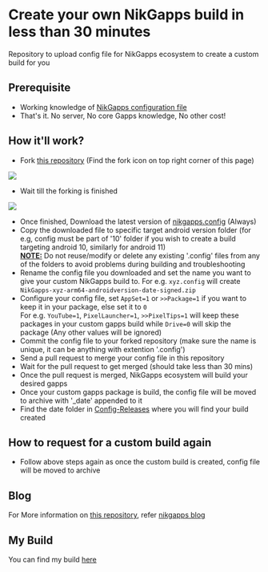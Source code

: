 # Create your own NikGapps build in less than 30 minutes
Repository to upload config file for NikGapps ecosystem to create a custom build for you

## Prerequisite
- Working knowledge of [NikGapps configuration file](https://nikgapps.com/misc/2020/11/22/NikGapps-Config.html)
- That's it. No server, No core Gapps knowledge, No other cost!

## How it'll work?
- Fork [this repository](https://github.com/nikgapps/config) (Find the fork icon on top right corner of this page)

![](https://raw.githubusercontent.com/nikgapps/nikgapps.github.io/master/images/ForkRepo.png)

- Wait till the forking is finished

![](https://raw.githubusercontent.com/nikgapps/nikgapps.github.io/master/images/ForkingRepo.png)

- Once finished, Download the latest version of [nikgapps.config](https://sourceforge.net/projects/nikgapps/files/Releases/Config/nikgapps-config/) (Always)
- Copy the downloaded file to specific target android version folder (for e.g, config must be part of '10' folder if you wish to create a build targeting android 10, similarly for android 11)  
**<ins>NOTE:</ins>** Do not reuse/modify or delete any existing '.config' files from any of the folders to avoid problems during building and troubleshooting 
- Rename the config file you downloaded and set the name you want to give your custom NikGapps build to. For e.g. `xyz.config` will create `NikGapps-xyz-arm64-androidversion-date-signed.zip` 
- Configure your config file, set `AppSet=1` or `>>Package=1` if you want to keep it in your package, else set it to `0`  
For e.g. `YouTube=1`, `PixelLauncher=1`, `>>PixelTips=1` will keep these packages in your custom gapps build while `Drive=0` will skip the package (Any other values will be ignored)  
- Commit the config file to your forked repository (make sure the name is unique, it can be anything with extention '.config')
- Send a pull request to merge your config file in this repository
- Wait for the pull request to get merged (should take less than 30 mins)
- Once the pull request is merged, NikGapps ecosystem will build your desired gapps
- Once your custom gapps package is build, the config file will be moved to archive with '_date' appended to it
- Find the date folder in [Config-Releases](https://sourceforge.net/projects/nikgapps/files/Config-Releases/) where you will find your build created

## How to request for a custom build again
- Follow above steps again as once the custom build is created, config file will be moved to archive

## Blog

For More information on [this repository](https://github.com/nikgapps/config), refer [nikgapps blog](https://nikgapps.com/misc/2021/04/10/Build-Own-NikGapps-Build.html)

## My Build

You can find my build [here](https://sourceforge.net/projects/nikgapps/files/Config-Releases/NikGapps-R/13-Jul-2021/NikGapps-Chaithu-Gapps-arm64-11-20210713.zip/download)

